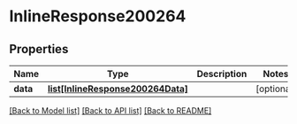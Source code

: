 # InlineResponse200264

## Properties
Name | Type | Description | Notes
------------ | ------------- | ------------- | -------------
**data** | [**list[InlineResponse200264Data]**](InlineResponse200264Data.md) |  | [optional] 

[[Back to Model list]](../README.md#documentation-for-models) [[Back to API list]](../README.md#documentation-for-api-endpoints) [[Back to README]](../README.md)

